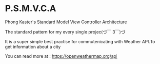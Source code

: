 # P.S.M.V.C.A
Phong Kaster's Standard Model View Controller Architecture

The standard pattern for my every single projec(づ￣ 3￣)づ

It is a super simple best practise for commutenicating with Weather API.To get information about a city

You can read more at : https://openweathermap.org/api
